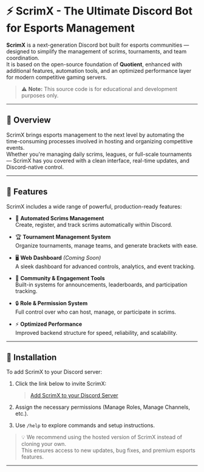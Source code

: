 # ⚡ ScrimX - The Ultimate Discord Bot for Esports Management

**ScrimX** is a next-generation Discord bot built for esports communities — designed to simplify the management of scrims, tournaments, and team coordination.  
It is based on the open-source foundation of **Quotient**, enhanced with additional features, automation tools, and an optimized performance layer for modern competitive gaming servers.

> ⚠️ **Note:** This source code is for educational and development purposes only.

---

## 🎯 Overview

ScrimX brings esports management to the next level by automating the time-consuming processes involved in hosting and organizing competitive events.  
Whether you're managing daily scrims, leagues, or full-scale tournaments — ScrimX has you covered with a clean interface, real-time updates, and Discord-native control.

---

## 🚀 Features

ScrimX includes a wide range of powerful, production-ready features:

- 🧠 **Automated Scrims Management**  
  Create, register, and track scrims automatically within Discord.

- 🏆 **Tournament Management System**  
  Organize tournaments, manage teams, and generate brackets with ease.

- 🖥️ **Web Dashboard** *(Coming Soon)*  
  A sleek dashboard for advanced controls, analytics, and event tracking.

- 👥 **Community & Engagement Tools**  
  Built-in systems for announcements, leaderboards, and participation tracking.

- 🔒 **Role & Permission System**  
  Full control over who can host, manage, or participate in scrims.

- ⚡ **Optimized Performance**  
  Improved backend structure for speed, reliability, and scalability.

---

## 🧩 Installation

To add ScrimX to your Discord server:

1. Click the link below to invite ScrimX:
   > [Add ScrimX to your Discord Server](https://discord.com/oauth2/authorize?client_id=1423635662116094025&permissions=8&integration_type=0&scope=bot+applications.commands)

2. Assign the necessary permissions (Manage Roles, Manage Channels, etc.).
3. Use `/help` to explore commands and setup instructions.

> 💡 We recommend using the hosted version of ScrimX instead of cloning your own.  
> This ensures access to new updates, bug fixes, and premium esports features.

---
